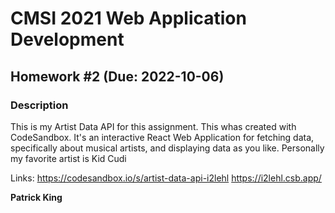 # CMSI 2021 Web Application Development
## Homework #2 (Due: 2022-10-06)

### Description
This is my Artist Data API for this assignment. This whas created with CodeSandbox. It's an interactive React Web Application for fetching data, specifically about musical artists, and displaying data as you like. Personally my favorite artist is Kid Cudi

Links: 
https://codesandbox.io/s/artist-data-api-i2lehl
https://i2lehl.csb.app/

**Patrick King**
